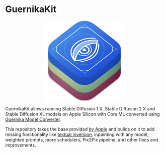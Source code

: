 # GuernikaKit
<p align="center">
<img height="256" width="256" src="https://github.com/GuernikaCore/GuernikaKit/blob/main/GuernikaKit.png" />
</p>

GuernikaKit allows running Stable Diffusion 1.X, Stable Diffusion 2.X and Stable Diffusion XL models on Apple Silicon with Core ML converted using [Guernika Model Converter](https://github.com/GuernikaCore/GuernikaModelConverter).

This repository takes the base provided [by Apple](https://github.com/apple/ml-stable-diffusion) and builds on it to add missing functionality like [textual inversion](https://huggingface.co/docs/diffusers/training/text_inversion), inpainting with any model, weighted prompts, more schedulers, Pix2Pix pipeline, and other fixes and improvements.
